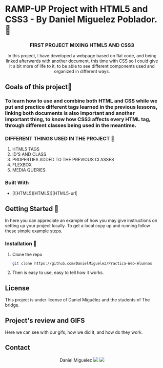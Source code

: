 # RAMP-UP Project with HTML5 and CSS3 - By Daniel Miguelez Poblador. 💯

<h3 align="center">FIRST PROJECT MIXING HTML5 AND CSS3</h3>

<p align="center">In this project, I have developed a webpage based on flat code, and being linked afterwards with another document, this time with CSS so I could give it a bit more of life to it, to be able to see different components used and organized in different ways. </p>

## Goals of this project🤑

### To learn how to use and combine both HTML and CSS while we put and practice different tags learned in the previous lessons, linking both documents is also important and another important thing, to know how CSS3 affects every HTML tag, through different classes being used in the meantime.

### DIFFERENT THINGS USED IN THE PROJECT 👻

<objectives>
  <ol>
    <li>HTML5 TAGS</li>
    <li>ID'S AND CLASS</a></li>
    <li>PROPERTIES ADDED TO THE PREVIOUS CLASSES</a></li>
    <li>FLEXBOX</a></li>
    <li>MEDIA QUERIES</a></li>
  </ol>
</objectives>

### Built With

* [![HTML5][HTML5]][HTML5-url]


## Getting Started 🥳

In here you can appreciate an example of how you may give instructions on setting up your project locally.
To get a local copy up and running follow these simple example steps.

### Installation 🙊

1. Clone the repo
    ```sh
    git clone https://github.com/DanielMiguelez/Practica-Web-Alumnos
    ```
2. Then is easy to use, easy to tell how it works.

## License

This project is under license of Daniel Miguélez and the students of The bridge.

## Project's review and GIFS

Here we can see with our gifs, how we did it, and how do they work.


## Contact 

<p align="center">
Daniel Miguelez
<a href = "mailto:danielmiguelez1993@gmail.com"><img src="https://img.shields.io/badge/-Gmail-%23333?style=for-the-badge&logo=gmail&logoColor=white" target="_blank"></a>
    <a href="https://github.com/DanielMiguelez" target="_blank"><img src="https://img.shields.io/badge/-LinkedIn-%230077B5?style=for-the-badge&logo=linkedin&logoColor=white" target="_blank"></a> 
</p>